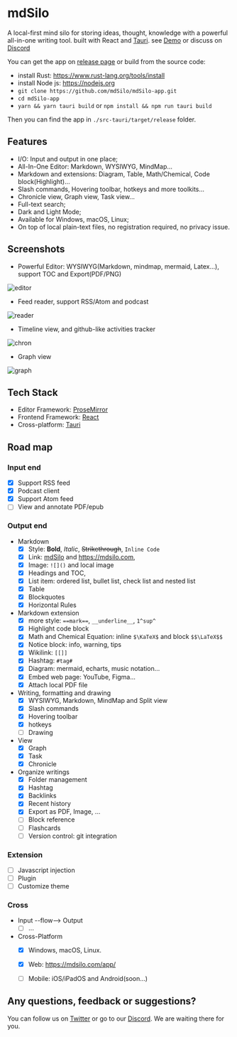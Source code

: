 
# mdSilo

A local-first mind silo for storing ideas, thought, knowledge with a powerful all-in-one writing tool. built with React and [Tauri](https://github.com/tauri-apps). see [Demo](https://mdsilo.com/app/demo) or discuss on [Discord](https://discord.gg/EXYSEHRTFt)  

You can get the app on [release page](https://github.com/mdSilo/mdSilo-app/releases) or build from the source code: 

- install Rust: https://www.rust-lang.org/tools/install 
- install Node js: https://nodejs.org
- `git clone https://github.com/mdSilo/mdSilo-app.git`
- `cd mdSilo-app`
- `yarn && yarn tauri build` or `npm install && npm run tauri build` 

Then you can find the app in `./src-tauri/target/release` folder.

## Features

- I/O: Input and output in one place;    
- All-In-One Editor: Markdown, WYSIWYG, MindMap... 
- Markdown and extensions: Diagram, Table, Math/Chemical, Code block(Highlight)...   
- Slash commands, Hovering toolbar, hotkeys and more toolkits...   
- Chronicle view, Graph view, Task view... 
- Full-text search;  
- Dark and Light Mode;  
- Available for Windows, macOS, Linux;   
- On top of local plain-text files, no registration required, no privacy issue. 

## Screenshots

- Powerful Editor: WYSIWYG(Markdown, mindmap, mermaid, Latex...), support TOC and Export(PDF/PNG) 

![editor](https://user-images.githubusercontent.com/1472485/222804255-f2c4a22b-d7b2-4621-b508-20e1b8545e45.png)

- Feed reader, support RSS/Atom and podcast

![reader](https://user-images.githubusercontent.com/1472485/222804686-e2ea28d8-a772-4a27-a3c0-2759d73c5fdc.png) 

- Timeline view, and github-like activities tracker

![chron](https://user-images.githubusercontent.com/1472485/222804883-d7014fca-ec0d-4cf5-88bc-d331350c1f17.png)

- Graph view

![graph](https://user-images.githubusercontent.com/1472485/222804768-f0ad36b8-69d2-4658-b5c9-20ab7e05c3f3.png)


## Tech Stack

- Editor Framework: [ProseMirror](https://prosemirror.net/)      
- Frontend Framework: [React](https://reactjs.org/)  
- Cross-platform: [Tauri](https://tauri.studio/) 

## Road map 

### Input end

- [X] Support RSS feed  
- [X] Podcast client  
- [X] Support Atom feed  
- [ ] View and annotate PDF/epub  

### Output end

- Markdown
  - [X] Style: **Bold**, *Italic*, ~~Strikethrough~~, `Inline Code`
  - [X] Link: [mdSilo](https://mdsilo.com) and <https://mdsilo.com>, 
  - [X] Image: `![]()` and local image 
  - [X] Headings and TOC, 
  - [X] List item: ordered list, bullet list, check list and nested list
  - [X] Table
  - [X] Blockquotes  
  - [X] Horizontal Rules 

- Markdown extension
  - [X] more style: `==mark==`, `__underline__`, `1^sup^`
  - [X] Highlight code block  
  - [X] Math and Chemical Equation: inline `$\KaTeX$` and block `$$\LaTeX$$` 
  - [X] Notice block: info, warning, tips 
  - [X] Wikilink: `[[]]` 
  - [X] Hashtag: `#tag#` 
  - [X] Diagram: mermaid, echarts, music notation... 
  - [X] Embed web page: YouTube, Figma... 
  - [X] Attach local PDF file 

- Writing, formatting and drawing 
  - [X] WYSIWYG, Markdown, MindMap and Split view 
  - [X] Slash commands  
  - [X] Hovering toolbar
  - [X] hotkeys 
  - [ ] Drawing  

- View
  - [X] Graph
  - [X] Task
  - [X] Chronicle 

- Organize writings
  - [X] Folder management 
  - [X] Hashtag 
  - [X] Backlinks 
  - [X] Recent history 
  - [X] Export as PDF, Image, ... 
  - [ ] Block reference  
  - [ ] Flashcards 
  - [ ] Version control: git integration 

### Extension

- [ ] Javascript injection
- [ ] Plugin
- [ ] Customize theme 

### Cross

- Input --flow--> Output
  - [ ] ... 

- Cross-Platform 
  - [x] Windows, macOS, Linux. 
  - [X] Web: https://mdsilo.com/app/ 
  - [ ] Mobile: iOS/iPadOS and Android(soon...)


## Any questions, feedback or suggestions?

You can follow us on [Twitter](https://twitter.com/mdsiloapp) or go to our [Discord](https://discord.gg/EXYSEHRTFt). We are waiting there for you.
